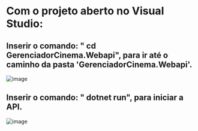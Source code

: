 

# Com o projeto aberto no Visual Studio:

## Inserir o comando: " cd GerenciadorCinema.Webapi", para ir até o caminho da pasta 'GerenciadorCinema.Webapi'.
![image](https://user-images.githubusercontent.com/89493922/204143043-3dc8358c-61c6-415d-99df-ed9bf1dec45d.png)

## Inserir o comando: " dotnet run", para iniciar a API.
![image](https://user-images.githubusercontent.com/89493922/204143201-3bbf42d7-248c-4dc2-b601-a93a64d18d7d.png)

